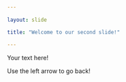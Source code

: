 ```yaml
---
	
layout: slide

title: "Welcome to our second slide!"
	
---
```


Your text here!

Use the left arrow to go back!
